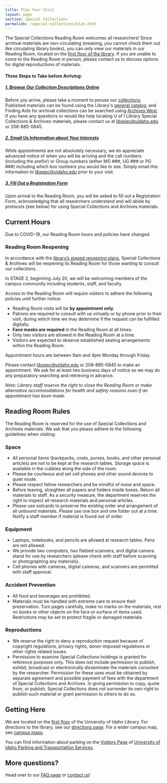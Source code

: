 ```yaml
---
title: Plan Your Visit
layout: page
section: Special Collections
permalink: /special-collections/plan.html
---
```


The Special Collections Reading Room welcomes all researchers! Since archival materials are non-circulating (meaning, you cannot check them out like circulating library books), you can only view our materials in our Reading Room, located on the [first floor of the library](https://www.lib.uidaho.edu/about/maps.html). If you are unable to come to the Reading Room in person, please contact us to discuss options for digital reproductions of materials.

<div class="my-3">
    <h4>Three Steps to Take before Arriving:</h4>
    <div id="accordion">
      <div class="card mt-3 mb-2">
        <div class="card-header">
          <h5 class="mb-0">
            <a class="collapsed card-link" data-toggle="collapse" href="#collapseOne"> 1. Browse Our Collection Descriptions Online
              <span class="fas fa-chevron-down smalltxt"></span>
            </a>
          </h5>
        </div>
        <div id="collapseOne" class="collapse" data-parent="#accordion">
          <div class="card-body">
            <p> Before you arrive, please take a moment to peruse our
              <a href="description.html">collections</a>. Published materials can be found using the Library's
              <a href="{{ '/index.html' | relative_url }}">general catalog</a>, and Finding Aids for archival collections can be searched using
              <a href="https://archiveswest.orbiscascade.org/search/results.aspx?t=i&q=idu&p=0">Archives West</a>. If you have any questions or would like help locating U of I Library Special Collections &amp;
              Archives materials, please contact us at
              <a href="mailto:libspec@uidaho.edu">libspec@uidaho.edu</a> or 208-885-0845. </p>
          </div>
          <!--end card-body-->
        </div>
        <!--end collapse-->
      </div>
      <!--end card-->
      <div class="card mt-3 mb-2">
        <div class="card-header">
          <h5 class="mb-0">
            <a class="collapsed card-link" data-toggle="collapse" href="#collapseTwo"> 2. Email Us Information about Your Interests
              <span class="fas fa-chevron-down smalltxt"></span>
            </a>
          </h5>
        </div>
        <div id="collapseTwo" class="collapse" data-parent="#accordion">
          <div class="card-body">
            <p> While appointments are not absolutely necessary, we do appreciate advanced notice of when you will be arriving
              and the call numbers (including the prefix!) or Group numbers (either MG ###, UG ### or PG ###) including which
              box numbers you would like to see. Simply email this information to
              <a href="mailto:libspec@uidaho.edu">libspec@uidaho.edu</a> prior to your visit.</p>
          </div>
          <!--end card-body-->
        </div>
        <!--end collapse-->
      </div>
      <!--end card-->
      <div class="card mt-3 mb-2">
        <div class="card-header">
          <h5 class="mb-0">
            <a class="collapsed card-link" data-toggle="collapse" href="#collapseThree"> 3. Fill Out a Registration Form
              <span class="fas fa-chevron-down smalltxt"></span>
            </a>
          </h5>
        </div>
        <div id="collapseThree" class="collapse" data-parent="#accordion">
          <div class="card-body">
            <p>Upon arrival to the Reading Room, you will be asked to fill out a Registration Form, acknowledging that all researchers
              understand and will abide by protocols (see below) for using Special Collections and Archives materials. </p>
          </div>
          <!--end card-body-->
        </div>
        <!--end collapse-->
      </div>
      <!--end card-->
    </div>
    <!--end accordion-->
</div>

## Current Hours

Due to COVID-19, our Reading Room hours and policies have changed.

<div class="border border-warning rounded p-4 my-3" markdown="1">

### Reading Room Reopening 

In accordance with the [library’s staged reopening plans](https://www.lib.uidaho.edu/media/about/LibraryReopeningExternal070620.pdf), Special Collections & Archives will be reopening its Reading Room for those wanting to consult our collections.  

In STAGE 2, beginning July 20, we will be welcoming members of the campus community including students, staff, and faculty.  

Access to the Reading Room will require visitors to adhere the following policies until further notice:  

- Reading Room visits will be **by appointment only**.
- Patrons are required to consult with us virtually or by phone prior to their visit, during which time we may determine if the request can be fulfilled digitally.   
- **Face masks are required** in the Reading Room at all times. 
- Only two visitors are allowed in the Reading Room at a time. 
- Visitors are expected to observe established seating arrangements within the Reading Room. 

Appointment hours are between 9am and 4pm Monday through Friday.  

Please contact libspec@uidaho.edu or 208-885-0845 to make an appointment. 
We ask for at least two business days of notice so we may do any preparatory searching and retrieving in advance. 

*Note: Library staff reserve the right to close the Reading Room or make alternative accommodations for health and safety reasons even if an appointment has been made.*

</div>

## Reading Room Rules

The Reading Room is reserved for the use of Special Collections and Archives materials. We ask that you please adhere to the following guidelines when visiting:

### Space
- All personal items (backpacks, coats, purses, books, and other personal articles) are not to be kept at the research tables. Storage space is available in the cubbies along the side of the room.
- Please be courteous and set cell phones and other sound devices to quiet mode.
- Please respect fellow researchers and be mindful of noise and space.
- Before leaving, straighten all papers and folders inside boxes. Return all materials to staff. As a security measure, the department reserves the right to inspect all research materials and personal articles.
- Please use outcards to preserve the existing order and arrangement of all unbound materials. Please use one box and one folder out at a time. Notify a staff member if material is found out of order.

### Equipment
- Laptops, notebooks, and pencils are allowed at research tables. Pens are not allowed.
- We provide two computers, two flatbed scanners, and digital camera stand for use by researchers (please check with staff before scanning or photographing any materials).
- Cell phones with cameras, digital cameras, and scanners are permitted with staff approval.

### Accident Prevention
- All food and beverages are prohibited.
- Materials must be handled with extreme care to ensure their preservation. Turn pages carefully, make no marks on the materials, rest no books or other objects on the face or surface of items used. Restrictions may be set to protect fragile or damaged materials.

### Reproductions
- We reserve the right to deny a reproduction request because of copyright regulations, privacy rights, donor-imposed regulations or other rights related issues.
- Permission to examine Special Collections holdings is granted for reference purposes only. This does not include permission to publish, exhibit, broadcast or electronically disseminate the materials consulted by the researcher. Permission for these uses must be obtained by separate agreement and possible payment of fees with the department of Special Collections and Archives. In giving permission to copy, quote from, or publish, Special Collections does not surrender its own right to publish such material or grant permission to others to do so.


## Getting Here

We are located on the [first floor](/about/maps.html) of the University of Idaho Library. For directions to the library, see our [directions page](/about/directions.html). For a wider campus map, see [campus maps](https://www.uidaho.edu/infrastructure/facilities/aes/campus-maps). 

You can find information about parking on the [Visitors Page](https://www.uidaho.edu/infrastructure/parking/visitors-community/visitors) of [University of Idaho Parking and Transportation Services](https://www.uidaho.edu/infrastructure/parking).

## More questions? 

Head over to our [FAQ page](/special-collections/faq.html) or [contact us](/special-collections/about.html)!